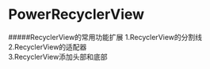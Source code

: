 # PowerRecyclerView
#####RecyclerView的常用功能扩展
1.RecyclerView的分割线</br>
2.RecyclerView的适配器</br>
3.RecyclerView添加头部和底部</br>
